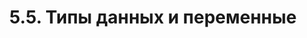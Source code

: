 ---
title: '5.5. Типы данных и переменные'
metaTitle: '5.5. Типы данных и переменные'
metaDescription: '5.5. Типы данных и переменные'
---